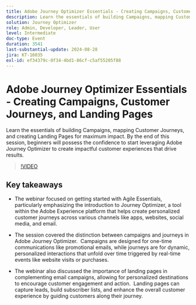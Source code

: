 ```yaml
---
title: Adobe Journey Optimizer Essentials - Creating Campaigns, Customer Journeys, and Landing Pages
description: Learn the essentials of building Campaigns, mapping Customer Journeys, and creating Landing Pages for maximum impact. By the end of this session, beginners will possess the confidence to start leveraging Adobe Journey Optimizer to create impactful customer experiences that drive results.
solution: Journey Optimizer
role: Admin, Developer, Leader, User
level: Intermediate
doc-type: Event
duration: 3541
last-substantial-update: 2024-08-28
jira: KT-16035
exl-id: ef34379c-0f34-4bd1-86cf-c5af55205f88
---
```

# Adobe Journey Optimizer Essentials - Creating Campaigns, Customer Journeys, and Landing Pages

Learn the essentials of building Campaigns, mapping Customer Journeys, and creating Landing Pages for maximum impact. By the end of this session, beginners will possess the confidence to start leveraging Adobe Journey Optimizer to create impactful customer experiences that drive results.

>[!VIDEO](https://video.tv.adobe.com/v/3433000/?learn=on)

## Key takeaways

* The webinar focused on getting started with Agile Essentials, particularly emphasizing the introduction to Journey Optimizer, a tool within the Adobe Experience platform that helps create personalized customer journeys across various channels like apps, websites, social media, and email. ​

* The session covered the distinction between campaigns and journeys in Adobe Journey Optimizer. ​ Campaigns are designed for one-time communications like promotional emails, while journeys are for dynamic, personalized interactions that unfold over time triggered by real-time events like website visits or purchases. ​

* The webinar also discussed the importance of landing pages in complementing email campaigns, allowing for personalized destinations to encourage customer engagement and action. ​ Landing pages can capture leads, build subscriber lists, and enhance the overall customer experience by guiding customers along their journey. ​
